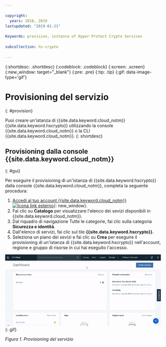 ```yaml
---

copyright:
  years: 2018, 2019
lastupdated: "2019-01-21"

Keywords: provision, instance of Hyper Protect Crypto Services

subcollection: hs-crypto

---
```


{:shortdesc: .shortdesc}
{:codeblock: .codeblock}
{:screen: .screen}
{:new_window: target="_blank"}
{:pre: .pre}
{:tip: .tip}
{:gif: data-image-type='gif'}

# Provisioning del servizio
{: #provision}

Puoi creare un'istanza di {{site.data.keyword.cloud_notm}} {{site.data.keyword.hscrypto}} utilizzando la console {{site.data.keyword.cloud_notm}} o la CLI {{site.data.keyword.cloud_notm}}.
{: shortdesc}

## Provisioning dalla console {{site.data.keyword.cloud_notm}}
{: #gui}

Per eseguire il provisioning di un'istanza di {{site.data.keyword.hscrypto}} dalla console {{site.data.keyword.cloud_notm}}, completa la seguente procedura:

1. [Accedi al tuo account {{site.data.keyword.cloud_notm}} ![Icona link esterno](../../icons/launch-glyph.svg "Icona link esterno")](https://cloud.ibm.com/){: new_window}.
2. Fai clic su **Catalogo** per visualizzare l'elenco dei sevizi disponibili in {{site.data.keyword.cloud_notm}}.
3. Dal riquadro di navigazione Tutte le categorie, fai clic sulla categoria **Sicurezza e identità**.
4. Dall'elenco di servizi, fai clic sul tile **{{site.data.keyword.hscrypto}}**.
5. Seleziona un piano dei sevizi e fai clic su **Crea** per eseguire il provisioning di un'istanza di
{{site.data.keyword.hscrypto}} nell'account, regione e gruppo di risorse in cui hai eseguito l'accesso.

![Provisioning del servizio](image/provisioning.gif "Provisioning del servizio")
{: gif}

*Figura 1. Provisioning del servizio*

<!-- ## Provisioning from the {{site.data.keyword.cloud_notm}} CLI
{: #cli}

To provision an instance of {{site.data.keyword.hscrypto}} using the {{site.data.keyword.cloud_notm}} CLI, complete the following steps:

1. Download and install the [{{site.data.keyword.cloud_notm}} CLI](/docs/cli/index.html#overview){: new_window} with the following command:

    ```sh
    curl -sl https://ibm.biz/idt-installer | bash
    ```
    {: pre}

    **Notes:** For more information about the {{site.data.keyword.cloud_notm}} CLI, see [Getting started with the {{site.data.keyword.cloud_notm}} CLI](/docs/cli/index.html#overview){: new_window}.

2. Log in to {{site.data.keyword.cloud_notm}} through the {{site.data.keyword.cloud_notm}} CLI with the following command:

    ```sh
    ibmcloud login
    ```
    {: pre}

    **Notes:** If the login fails, run the `ibmcloud login --sso` command to try again. The `--sso` parameter is required when you log in with a federated ID. If this option is used, go to the link listed in the CLI output to generate a one-time passcode. -->

<!-- ### Creating a service instance within your account
{: #provision-acct-lvl}

To simplify access to your encryption keys with [{{site.data.keyword.iamlong}} roles](/docs/iam/users_roles.html#iamusermanrol), you can create one or more instances of the {{site.data.keyword.hscrypto}} service within an account, without needing to specify an org and space.

1. Log in to {{site.data.keyword.cloud_notm}} through the [{{site.data.keyword.cloud_notm}} CLI](/docs/cli/index.html#overview){: new_window}.

    ```sh
    ibmcloud login
    ```
    {: pre}
    **Notes:** If the login fails, run the `ibmcloud login --sso` command to try again. The `--sso` parameter is required when you log in with a federated ID. If this option is used, go to the link listed in the CLI output to generate a one-time passcode.

2. Select the account, region, and resource group where you would like to create a {{site.data.keyword.hscrypto}} service instance.

    You can use the following command to set your target region and resource group.

    ```sh
    ibmcloud target -r <region_name> -g <resource_group_name>
    ```
    {: pre}

3. Provision an instance of {{site.data.keyword.hscrypto}} within that account and resource group.

    ```sh
    ibmcloud resource service-instance-create <instance_name> kms tiered-pricing
    ```
    {: pre}

    Replace `<instance_name>` with a unique alias for your service instance.

4. Optional: Verify that the service instance was created successfully.

    ```sh
    ibmcloud resource service-instances
    ```
    {: pre}

### Creating a service instance within an org and space
{: #provision-space-lvl}

To manage access to your encryption keys with [Cloud Foundry roles](/docs/iam/cfaccess.html), you can create an instance of the {{site.data.keyword.hscrypto}} service within a specified organization and space.  

1. Log in to {{site.data.keyword.cloud_notm}} through the [{{site.data.keyword.cloud_notm}} CLI](/docs/cli/index.html#overview){: new_window}.

    ```sh
    ibmcloud login
    ```
    {: pre}
    **Note:** If the login fails, run the `ibmcloud login --sso` command to try again. The `--sso` parameter is required when you log in with a federated ID. If this option is used, go to the link listed in the CLI output to generate a one-time passcode.

2. Select the account, region, organization, and space where you would like to create a {{site.data.keyword.hscrypto}} service instance.

    You can use the following command to set your target region, org, and space.

    ```sh
    ibmcloud target -r <region> -o <organization_name> -s <space_name>
    ```
    {: pre}

3. Provision an instance of {{site.data.keyword.hscrypto}} within that account, region, organization, and space.

    ```sh
    ibmcloud service create kms tiered-pricing <instance_name>
    ```
    {: pre}

    Replace `<instance_name>` with a unique alias for your service instance.

4. Optional: Verify that the service instance was created successfully.

    ```sh
    ibmcloud service list
    ```
    {: pre}


### What's next

- To see an example of how keys stored in {{site.data.keyword.hscrypto}} can work to encrypt and decrypt data, [check out the sample app in GitHub ![External link icon](../../icons/launch-glyph.svg "External link icon")](https://github.com/IBM-Bluemix/key-protect-helloworld-python){: new_window}.
- To find out more about programmatically managing your keys, [check out the {{site.data.keyword.hscrypto}} API reference doc ![External link icon](../../icons/launch-glyph.svg "External link icon")](https://cloud.ibm.com/apidocs/hs-crypto){: new_window}.-->

